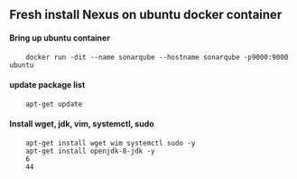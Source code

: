 ## Fresh install Nexus on ubuntu docker container

   #### Bring up ubuntu container
   
        docker run -dit --name sonarqube --hostname sonarqube -p9000:9000 ubuntu
        
   #### update package list
   
        apt-get update
        
   #### Install wget, jdk, vim, systemctl, sudo
   
        apt-get install wget wim systemctl sudo -y
        apt-get install openjdk-8-jdk -y
        6
        44
      
